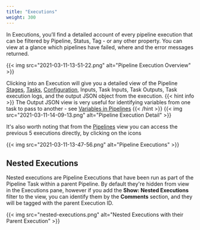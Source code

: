 ```yaml
---
title: "Executions"
weight: 300
---
```


In Executions, you’ll find a detailed account of every pipeline execution that can be filtered by Pipeline, Status, Tag - or any other property. You can view at a glance which pipelines have failed, where and the error messages returned.

{{< img src="2021-03-11-13-51-22.png" alt="Pipeline Execution Overview" >}}

Clicking into an Execution will give you a detailed view of the Pipeline [Stages](Pipelines/Stages), [Tasks](Pipelines/Tasks), [Configuration](/Pipelines/#pipeline-configuration), Inputs, Task Inputs, Task Outputs, Task execution logs, and the output JSON object from the execution.
{{< hint info >}}
The Output JSON view is very useful for identifying variables from one task to pass to another - see [Variables in Pipelines](/Pipelines/#variables-in-pipelines)
{{< /hint >}}
{{< img src="2021-03-11-14-09-13.png" alt="Pipeline Execution Detail" >}}

It's also worth noting that from the [Pipelines](/Pipelines) view you can access the previous 5 executions directly, by clicking on the icons

{{< img src="2021-03-11-13-47-56.png" alt="Pipeline Executions" >}}

## Nested Executions
Nested executions are Pipeline Executions that have been run as part of the Pipeline Task within a parent Pipeline. By default they're hidden from view in the Executions pane, however if you add the **Show: Nested Executions** filter to the view, you can identify them by the **Comments** section, and they will be tagged with the parent Execution ID.

{{< img src="nested-executions.png" alt="Nested Executions with their Parent Execution" >}}
